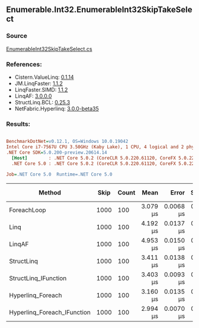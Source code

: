 ﻿## Enumerable.Int32.EnumerableInt32SkipTakeSelect

### Source
[EnumerableInt32SkipTakeSelect.cs](../LinqBenchmarks/Enumerable/Int32/EnumerableInt32SkipTakeSelect.cs)

### References:
- Cistern.ValueLinq: [0.1.14](https://www.nuget.org/packages/Cistern.ValueLinq/0.1.14)
- JM.LinqFaster: [1.1.2](https://www.nuget.org/packages/JM.LinqFaster/1.1.2)
- LinqFaster.SIMD: [1.1.2](https://www.nuget.org/packages/LinqFaster.SIMD/1.0.3)
- LinqAF: [3.0.0.0](https://www.nuget.org/packages/LinqAF/3.0.0.0)
- StructLinq.BCL: [0.25.3](https://www.nuget.org/packages/StructLinq.BCL/0.25.3)
- NetFabric.Hyperlinq: [3.0.0-beta35](https://www.nuget.org/packages/NetFabric.Hyperlinq/3.0.0-beta35)

### Results:
``` ini

BenchmarkDotNet=v0.12.1, OS=Windows 10.0.19042
Intel Core i7-7567U CPU 3.50GHz (Kaby Lake), 1 CPU, 4 logical and 2 physical cores
.NET Core SDK=5.0.200-preview.20614.14
  [Host]        : .NET Core 5.0.2 (CoreCLR 5.0.220.61120, CoreFX 5.0.220.61120), X64 RyuJIT
  .NET Core 5.0 : .NET Core 5.0.2 (CoreCLR 5.0.220.61120, CoreFX 5.0.220.61120), X64 RyuJIT

Job=.NET Core 5.0  Runtime=.NET Core 5.0  

```
|                      Method | Skip | Count |     Mean |     Error |    StdDev | Ratio |  Gen 0 | Gen 1 | Gen 2 | Allocated |
|---------------------------- |----- |------ |---------:|----------:|----------:|------:|-------:|------:|------:|----------:|
|                 ForeachLoop | 1000 |   100 | 3.079 μs | 0.0068 μs | 0.0060 μs |  1.00 | 0.0191 |     - |     - |      40 B |
|                        Linq | 1000 |   100 | 4.192 μs | 0.0137 μs | 0.0122 μs |  1.36 | 0.0992 |     - |     - |     208 B |
|                      LinqAF | 1000 |   100 | 4.953 μs | 0.0150 μs | 0.0133 μs |  1.61 | 0.0153 |     - |     - |      40 B |
|                  StructLinq | 1000 |   100 | 3.411 μs | 0.0138 μs | 0.0123 μs |  1.11 | 0.0610 |     - |     - |     128 B |
|        StructLinq_IFunction | 1000 |   100 | 3.403 μs | 0.0093 μs | 0.0078 μs |  1.10 | 0.0191 |     - |     - |      40 B |
|           Hyperlinq_Foreach | 1000 |   100 | 3.160 μs | 0.0135 μs | 0.0113 μs |  1.03 | 0.0191 |     - |     - |      40 B |
| Hyperlinq_Foreach_IFunction | 1000 |   100 | 2.994 μs | 0.0070 μs | 0.0062 μs |  0.97 | 0.0191 |     - |     - |      40 B |
